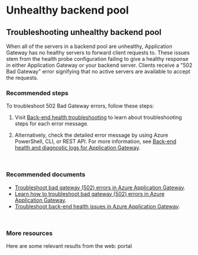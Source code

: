 <properties
  pagetitle="Unhealthy backend pool"
  description="Unhealthy backend pool"
  service=""
  resource=""
  ms.author="gangan,mariliu"
  selfhelptype="apollo"
  supporttopicids="4a2660bb-e876-33ba-052c-0cd103bc72d3"
  resourcetags=""
  productpesids="15922"
  cloudenvironments="public,fairfax,mooncake,blackforest,ussec,usnat"
  disableclouds=""
  articleid="da14faec-8002-4c9c-b430-5d71f028bbf2"
  ownershipid="CloudNet_AzureApplicationGateway"
  resourcerequired="False" />
# Unhealthy backend pool

## Troubleshooting unhealthy backend pool

When all of the servers in a backend pool are unhealthy, Application Gateway has no healthy servers to forward client requests to. 
These issues stem from the health probe configuration failing to give a healthy response in either Application Gateway or your backend server. Clients receive a "502 Bad Gateway" error signifying that no active servers are available to accept the requests.

### Recommended steps

To troubleshoot 502 Bad Gateway errors, follow these steps:

1. Visit [Back-end health troubleshooting](https://docs.microsoft.com/azure/application-gateway/application-gateway-diagnostics#back-end-health) to learn about troubleshooting steps for each error message.

2. Alternatively, check the detailed error message by using Azure PowerShell, CLI, or REST API. For more information, see [Back-end health and diagnostic logs for Application Gateway](https://docs.microsoft.com/azure/application-gateway/application-gateway-diagnostics#back-end-health).

<br>

### Recommended documents

- [Troubleshoot bad gateway (502) errors in Azure Application Gateway](https://support.microsoft.com/help/4504111).
- [Learn how to troubleshoot bad gateway (502) errors in Azure Application Gateway](https://docs.microsoft.com/azure/application-gateway/application-gateway-troubleshooting-502).
- [Troubleshoot back-end health issues in Azure Application Gateway](https://docs.microsoft.com/azure/application-gateway/application-gateway-backend-health-troubleshooting).

<br>

### More resources

Here are some relevant results from the web:
<azureKB>
    <client>portal</client>
</azureKB>
